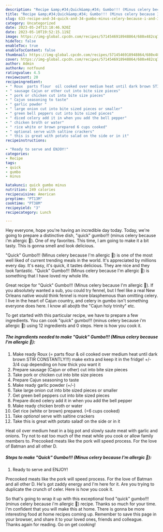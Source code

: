 ```yaml
---
description: "Recipe &amp;#34;Quick&amp;#34; Gumbo!!! (Minus celery because I&amp;#39;m allergic 😬) yang Delicious"
title: "Recipe &amp;#34;Quick&amp;#34; Gumbo!!! (Minus celery because I&amp;#39;m allergic 😬) yang Delicious"
slug: 633-recipe-and-34-quick-and-34-gumbo-minus-celery-because-i-and-39-m-allergic-yang-delicious
category: Uncategorized
date: 2023-05-24T13:10:46.920Z
date: 2023-05-10T19:52:15.119Z
image: https://img-global.cpcdn.com/recipes/5714546918948864/680x482cq70/quick-gumbo-minus-celery-because-im-allergic-recipe-main-photo.jpg
hideToc: false
enableToc: true
enableTocContent: false
thumbnail: https://img-global.cpcdn.com/recipes/5714546918948864/680x482cq70/quick-gumbo-minus-celery-because-im-allergic-recipe-main-photo.jpg
cover: https://img-global.cpcdn.com/recipes/5714546918948864/680x482cq70/quick-gumbo-minus-celery-because-im-allergic-recipe-main-photo.jpg
author: Admin
authorAv: notfound
ratingvalue: 4.5
reviewcount: 20
recipeingredient:
- " Roux  parts flour  oil cooked over medium heat until dark brown STIR CONSTANTLY make extra and keep it in the fridge  34 cup depending on how thick you want it"
- " sausage Cajun or other cut into bite size pieces"
- " pork or chicken cut into bite size pieces"
- " Cajun seasoning to taste"
- " garlic powder "
- " large onion cut into bite sized pieces or smaller"
- " green bell peppers cut into bite sized pieces"
- " diced celery add it in when you add the bell pepper"
- " chicken broth or water"
- " rice white or brown prepared 6 cups cooked"
- " optional serve with saltine crackers"
- " this is great with potato salad on the side or in it"
recipeinstructions:

- "Ready to serve and ENJOY!"
categories:
- Recipe
tags:
- quick
- gumbo
- minus

katakunci: quick gumbo minus 
nutrition: 249 calories
recipecuisine: American
preptime: "PT13M"
cooktime: "PT38M"
recipeyield: "3"
recipecategory: Lunch

---
```



Hey everyone, hope you're having an incredible day today. Today, we're going to prepare a distinctive dish, &#34;quick&#34; gumbo!!! (minus celery because i&#39;m allergic 😬). One of my favorites. This time, I am going to make it a bit tasty. This is gonna smell and look delicious.

&#34;Quick&#34; Gumbo!!! (Minus celery because I&#39;m allergic 😬) is one of the most well liked of current trending meals in the world. It's appreciated by millions every day. It's easy, it's quick, it tastes delicious. They are nice and they look fantastic. &#34;Quick&#34; Gumbo!!! (Minus celery because I&#39;m allergic 😬) is something that I have loved my whole life.

Great recipe for &#34;Quick&#34; Gumbo!!! (Minus celery because I&#39;m allergic 😬). If you absolutely wanted a sub, you could try fennel, but I feel like a real New Orleans native would think fennel is more blasphemous than omitting celery. I live in the heart of Cajun country, and celery in gumbo isn&#39;t something everyone does here. I know all abojtb the &#34;Cajun holy trinity&#34; etc.


To get started with this particular recipe, we have to prepare a few ingredients. You can cook &#34;quick&#34; gumbo!!! (minus celery because i&#39;m allergic 😬) using 12 ingredients and 0 steps. Here is how you cook it.

<!--inarticleads1-->

##### The ingredients needed to make &#34;Quick&#34; Gumbo!!! (Minus celery because I&#39;m allergic 😬):

1. Make ready  Roux (= parts flour &amp; oil cooked over medium heat until dark brown STIR CONSTANTLY!!!) make extra and keep it in the fridge! +/- 3/4 cup depending on how thick you want it
1. Prepare  sausage (Cajun or other) cut into bite size pieces
1. Take  pork or chicken cut into bite size pieces
1. Prepare  Cajun seasoning to taste
1. Make ready  garlic powder (+/-)
1. Take  large onion cut into bite sized pieces or smaller
1. Get  green bell peppers cut into bite sized pieces
1. Prepare  diced celery add it in when you add the bell pepper
1. Make ready  chicken broth or water
1. Get  rice (white or brown) prepared. (=6 cups cooked)
1. Take  *optional* serve with saltine crackers
1. Take  this is great with potato salad! on the side or in it


Heat oil over medium heat in a big pot and slowly saute meat with garlic and onions. Try not to eat too much of the meat while you cook or allow family members to. Precooked meats like the pork will speed process. For the love of Batman and all other D. 

<!--inarticleads2-->

##### Steps to make &#34;Quick&#34; Gumbo!!! (Minus celery because I&#39;m allergic 😬):


1. Ready to serve and ENJOY!

Precooked meats like the pork will speed process. For the love of Batman and all other D. He&#39;s got zaddy energy and I&#39;m here for it. Are you trying to duplicate the crunch of celer. Here is how you cook it. 

So that's going to wrap it up with this exceptional food &#34;quick&#34; gumbo!!! (minus celery because i&#39;m allergic 😬) recipe. Thanks so much for your time. I'm confident that you will make this at home. There is gonna be more interesting food at home recipes coming up. Remember to save this page in your browser, and share it to your loved ones, friends and colleague. Thanks again for reading. Go on get cooking!
